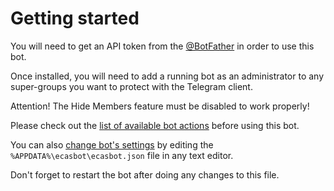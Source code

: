 # Getting started

You will need to get an API token from the [@BotFather](https://t.me/BotFather) in order to use this bot.

Once installed, you will need to add a running bot as an administrator to any super-groups you want to protect with the Telegram client.

Attention! The Hide Members feature must be disabled to work properly!

Please check out the [list of available bot actions](available-bot-actions.md) before using this bot.

You can also [change bot's settings](schema-documentation.md) by editing the `%APPDATA%\ecasbot\ecasbot.json` file in any text editor.

Don't forget to restart the bot after doing any changes to this file.
